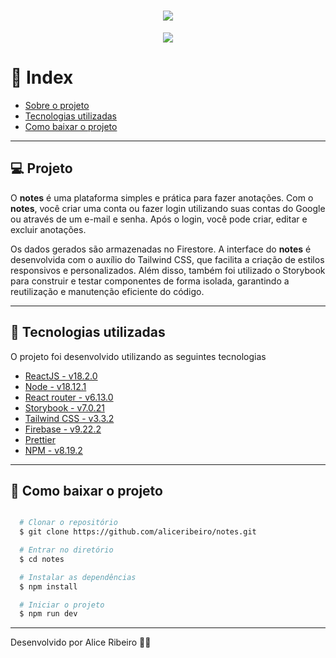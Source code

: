 <h1 align="center">
  <img src="https://imgur.com/U1Wisqo.png">
</h1>

<div align="center">
  <img src="https://i.imgur.com/CApb5Y6.png">
</div>

<!-- <div align="center">
  <a href="https://notes-e0831.web.app/">Acessar plataforma</a>
</div> -->

# 📑 Index

- [Sobre o projeto](#-projeto)
- [Tecnologias utilizadas](#-tecnologias-utilizadas)
- [Como baixar o projeto](#-como-baixar-o-projeto)

---

## 💻 Projeto

O **notes** é uma plataforma simples e prática para fazer anotações. Com o **notes**, você criar uma conta ou fazer login utilizando suas contas do Google ou através de um e-mail e senha. Após o login, você pode criar, editar e excluir anotações.

Os dados gerados são armazenadas no Firestore. A interface do **notes** é desenvolvida com o auxílio do Tailwind CSS, que facilita a criação de estilos responsivos e personalizados. Além disso, também foi utilizado o Storybook para construir e testar componentes de forma isolada, garantindo a reutilização e manutenção eficiente do código.

---

## 🚀 Tecnologias utilizadas

O projeto foi desenvolvido utilizando as seguintes tecnologias

- [ReactJS - v18.2.0](https://react.dev/)
- [Node - v18.12.1](https://nodejs.org/en/)
- [React router - v6.13.0](https://reactrouter.com/)
- [Storybook - v7.0.21](https://storybook.js.org/)
- [Tailwind CSS - v3.3.2](https://tailwindcss.com/)
- [Firebase - v9.22.2](https://firebase.google.com/?hl=pt)
- [Prettier](https://prettier.io/)
- [NPM - v8.19.2](https://www.npmjs.com/)

---

## 📂 Como baixar o projeto

```bash

  # Clonar o repositório
  $ git clone https://github.com/aliceribeiro/notes.git

  # Entrar no diretório
  $ cd notes

  # Instalar as dependências
  $ npm install

  # Iniciar o projeto
  $ npm run dev
```

---

Desenvolvido por Alice Ribeiro ✌🏼
